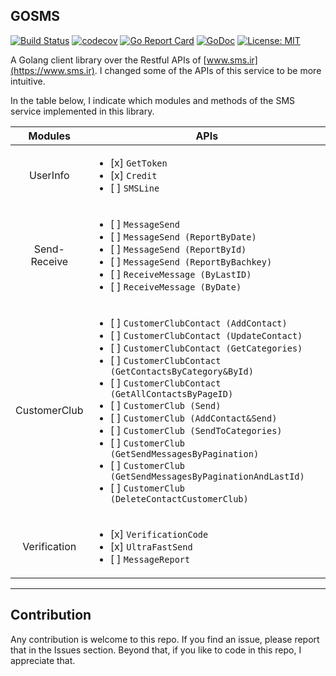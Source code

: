 ## GOSMS

[![Build Status](https://travis-ci.org/amirhosseinab/gosms.svg?branch=master)](https://travis-ci.org/amirhosseinab/gosms)
[![codecov](https://codecov.io/gh/amirhosseinab/gosms/branch/master/graph/badge.svg)](https://codecov.io/gh/amirhosseinab/gosms)
[![Go Report Card](https://goreportcard.com/badge/github.com/amirhosseinab/gosms)](https://goreportcard.com/report/github.com/amirhosseinab/gosms)
[![GoDoc](https://godoc.org/github.com/amirhosseinab/gosms?status.svg)](https://godoc.org/github.com/amirhosseinab/gosms)
[![License: MIT](https://img.shields.io/badge/License-MIT-yellow.svg)](https://opensource.org/licenses/MIT)

A Golang client library over the Restful APIs of [www.sms.ir](https://www.sms.ir).
I changed some of the APIs of this service to be more intuitive. 

In the table below, I indicate which modules and methods of the SMS service implemented in this library.

Modules| APIs
:---:|---
UserInfo| <ul><li>[x] `GetToken`</li><li>[x] `Credit`</li><li>[ ] `SMSLine`</li></ul>
Send-Receive|<ul><li>[ ] `MessageSend`</li><li>[ ] `MessageSend (ReportByDate)`</li><li>[ ] `MessageSend (ReportById)`</li><li>[ ] `MessageSend (ReportByBachkey)`</li><li>[ ] `ReceiveMessage (ByLastID)`</li><li>[ ] `ReceiveMessage (ByDate)`</li></ul>
CustomerClub|<ul><li>[ ] `CustomerClubContact (AddContact)`</li><li>[ ] `CustomerClubContact (UpdateContact)`</li><li>[ ] `CustomerClubContact (GetCategories)`</li><li>[ ] `CustomerClubContact (GetContactsByCategory&ById)`</li><li>[ ] `CustomerClubContact (GetAllContactsByPageID)`</li><li>[ ] `CustomerClub (Send)`</li><li>[ ] `CustomerClub (AddContact&Send)`</li><li>[ ] `CustomerClub (SendToCategories)`</li><li>[ ] `CustomerClub (GetSendMessagesByPagination)`</li><li>[ ] `CustomerClub (GetSendMessagesByPaginationAndLastId)`</li><li>[ ] `CustomerClub (DeleteContactCustomerClub)`</li></ul>
Verification|<ul><li>[x] `VerificationCode`</li><li>[x] `UltraFastSend`</li><li>[ ] `MessageReport`</li></ul>

---
## Contribution
Any contribution is welcome to this repo. If you find an issue, please report that in the Issues section.
Beyond that, if you like to code in this repo, I appreciate that.
